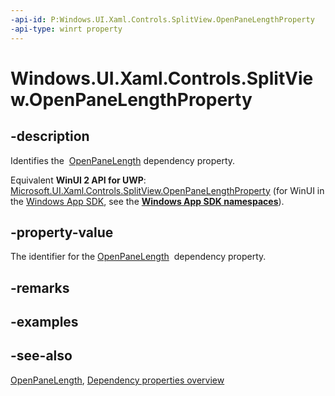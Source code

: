 ```yaml
---
-api-id: P:Windows.UI.Xaml.Controls.SplitView.OpenPaneLengthProperty
-api-type: winrt property
---
```


<!-- Property syntax
public Windows.UI.Xaml.DependencyProperty OpenPaneLengthProperty { get; }
-->

# Windows.UI.Xaml.Controls.SplitView.OpenPaneLengthProperty

## -description
Identifies the  [OpenPaneLength](splitview_openpanelength.md) dependency property.

Equivalent **WinUI 2 API for UWP**: [Microsoft.UI.Xaml.Controls.SplitView.OpenPaneLengthProperty](/windows/winui/api/microsoft.ui.xaml.controls.splitview.openpanelengthproperty) (for WinUI in the [Windows App SDK](/windows/apps/windows-app-sdk/), see the **[Windows App SDK namespaces](/windows/windows-app-sdk/api/winrt/)**).

## -property-value
The identifier for the [OpenPaneLength](splitview_openpanelength.md)  dependency property.

## -remarks

## -examples

## -see-also
[OpenPaneLength](splitview_openpanelength.md), [Dependency properties overview](/windows/uwp/xaml-platform/dependency-properties-overview)

